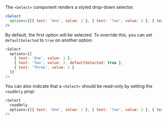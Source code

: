 The `<Select>` component renders a styled drop-down selector.

```jsx
<Select
  options={[{ text: 'One', value: 1 }, { text: 'Two', value: 2 }, { text: 'Three', value: 3 }]}
/>
```

By default, the first option will be selected. To override this, you can set `defaultSelected`
to `true` on another option:

```js
<Select
  options={[
    { text: 'One', value: 1 },
    { text: 'Two', value: 2, defaultSelected: true },
    { text: 'Three', value: 3 }
  ]}
/>
```

You can also indicate that a `<Select>` should be read-only by setting the `readOnly` prop:

```js
<Select
  readOnly
  options={[{ text: 'One', value: 1 }, { text: 'Two', value: 2 }, { text: 'Three', value: 3 }]}
/>
```
